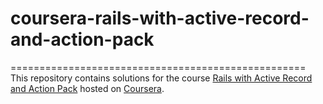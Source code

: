 # coursera-rails-with-active-record-and-action-pack
===================================================
This repository contains solutions for the course [Rails with Active Record and Action Pack](https://www.coursera.org/learn/rails-with-active-record) hosted on [Coursera](https://www.coursera.org).
